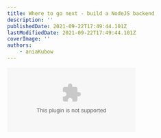 ```yaml
---
title: Where to go next - build a NodeJS backend
description: ''
publishedDate: 2021-09-22T17:49:44.101Z
lastModifiedDate: 2021-09-22T17:49:44.101Z
coverImage: ''
authors:
    - aniaKubow
---
```


<Embed
	type="youtube"
	url="https://youtu.be/_itMdiSc0KI?t=4029"
	title="Where to go next - build a NodeJS backend"
/>
